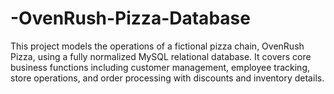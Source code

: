 # -OvenRush-Pizza-Database
This project models the operations of a fictional pizza chain, OvenRush Pizza, using a fully normalized MySQL relational database. It covers core business functions including customer management, employee tracking, store operations, and order processing with discounts and inventory details.
